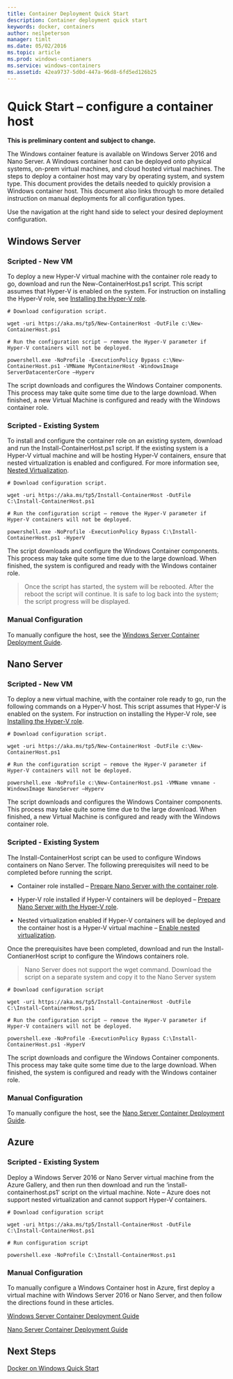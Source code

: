 ```yaml
---
title: Container Deployment Quick Start
description: Container deployment quick start
keywords: docker, containers
author: neilpeterson
manager: timlt
ms.date: 05/02/2016
ms.topic: article
ms.prod: windows-contianers
ms.service: windows-containers
ms.assetid: 42ea9737-5d0d-447a-96d8-6fd5ed126b25
---
```


# Quick Start – configure a container host

**This is preliminary content and subject to change.** 

The Windows container feature is available on Windows Server 2016 and Nano Server. A Windows container host can be deployed onto physical systems, on-prem virtual machines, and cloud hosted virtual machines. The steps to deploy a container host may vary by operating system, and system type. This document provides the details needed to quickly provision a Windows container host. This document also links through to more detailed instruction on manual deployments for all configuration types.

Use the navigation at the right hand side to select your desired deployment configuration.

## Windows Server

### Scripted - New VM <!--1-->

To deploy a new Hyper-V virtual machine with the container role ready to go, download and run the New-ContainerHost.ps1 script. This script assumes that Hyper-V is enabled on the system. For instruction on installing the Hyper-V role, see [Installing the Hyper-V role](https://technet.microsoft.com/en-US/library/mt126155.aspx).


```none
# Download configuration script.

wget -uri https://aka.ms/tp5/New-ContainerHost -OutFile c:\New-ContainerHost.ps1

# Run the configuration script – remove the Hyper-V parameter if Hyper-V containers will not be deployed.

powershell.exe -NoProfile -ExecutionPolicy Bypass c:\New-ContainerHost.ps1 -VMName MyContainerHost -WindowsImage ServerDatacenterCore –Hyperv
```
The script downloads and configures the Windows Container components. This process may take quite some time due to the large download. When finished, a new Virtual Machine is configured and ready with the Windows container role.

### Scripted - Existing System <!--1-->

To install and configure the container role on an existing system, download and run the Install-ContainerHost.ps1 script. If the existing system is a Hyper-V virtual machine and will be hosting Hyper-V containers, ensure that nested virtualization is enabled and configured. For more information see, [Nested Virtualization](https://msdn.microsoft.com/virtualization/hyperv_on_windows/windows_welcome).

```none
# Download configuration script.

wget -uri https://aka.ms/tp5/Install-ContainerHost -OutFile C:\Install-ContainerHost.ps1

# Run the configuration script – remove the Hyper-V parameter if Hyper-V containers will not be deployed.

powershell.exe -NoProfile -ExecutionPolicy Bypass C:\Install-ContainerHost.ps1 -HyperV
```

The script downloads and configure the Windows Container components. This process may take quite some time due to the large download. When finished, the system is configured and ready with the Windows container role.

> Once the script has started, the system will be rebooted. After the reboot the script will continue. It is safe to log back into the system; the script progress will be displayed.

### Manual Configuration <!--2-->

To manually configure the host, see the [Windows Server Container Deployment Guide](../deployment/deployment.md).

## Nano Server

### Scripted - New VM <!--2-->

To deploy a new virtual machine, with the container role ready to go, run the following commands on a Hyper-V host. This script assumes that Hyper-V is enabled on the system. For instruction on installing the Hyper-V role, see [Installing the Hyper-V role](https://technet.microsoft.com/en-US/library/mt126155.aspx).


```none
# Download configuration script.

wget -uri https://aka.ms/tp5/New-ContainerHost -OutFile c:\New-ContainerHost.ps1

# Run the configuration script – remove the Hyper-V parameter if Hyper-V containers will not be deployed.

powershell.exe -NoProfile c:\New-ContainerHost.ps1 -VMName vmname -WindowsImage NanoServer –Hyperv
```

The script downloads and configures the Windows Container components. This process may take quite some time due to the large download. When finished, a new Virtual Machine is configured and ready with the Windows container role.

### Scripted - Existing System <!--2-->

The Install-ContainerHost script can be used to configure Windows containers on Nano Server. The following prerequisites will need to be completed before running the script.

- Container role installed – [Prepare Nano Server with the container role]( https://msdn.microsoft.com/en-us/virtualization/windowscontainers/deployment/deployment_nano#-a-name-nano-a-deploy-nano-server).

- Hyper-V role installed if Hyper-V containers will be deployed –  [Prepare Nano Server with the Hyper-V role](https://msdn.microsoft.com/en-us/virtualization/windowscontainers/deployment/deployment_nano#-a-name-hypv-a-enable-the-hyper-v-role).

- Nested virtualization enabled if Hyper-V containers will be deployed and the container host is a Hyper-V virtual machine – [Enable nested virtualization](https://msdn.microsoft.com/en-us/virtualization/windowscontainers/deployment/deployment_nano#-a-name-nest-a-nested-virtualization).

Once the prerequisites have been completed, download and run the Install-ContianerHost script to configure the Windows containers role.

> Nano Server does not support the wget command. Download the script on a separate system and copy it to the Nano Server system

```none
# Download configuration script

wget -uri https://aka.ms/tp5/Install-ContainerHost -OutFile C:\Install-ContainerHost.ps1

# Run the configuration script – remove the Hyper-V parameter if Hyper-V containers will not be deployed.

powershell.exe -NoProfile -ExecutionPolicy Bypass C:\Install-ContainerHost.ps1 -HyperV
```

The script downloads and configure the Windows Container components. This process may take quite some time due to the large download. When finished, the system is configured and ready with the Windows container role.

### Manual Configuration <!--3-->

To manually configure the host, see the [Nano Server Container Deployment Guide](../deployment/deployment_nano.md).

## Azure

### Scripted - Existing System <!--3-->

Deploy a Windows Server 2016 or Nano Server virtual machine from the Azure Gallery, and then run then download and run the ‘install-containerhost.ps1’ script on the virtual machine. Note – Azure does not support nested virtualization and cannot support Hyper-V containers.

```none
# Download configuration script

wget -uri https://aka.ms/tp5/Install-ContainerHost -OutFile C:\Install-ContainerHost.ps1

# Run configuration script

powershell.exe -NoProfile C:\Install-ContainerHost.ps1
```

### Manual Configuration <!--1-->

To manually configure a Windows Container host in Azure, first deploy a virtual machine with Windows Server 2016 or Nano Server, and then follow the directions found in these articles.

[Windows Server Container Deployment Guide](../deployment/deployment.md)

[Nano Server Container Deployment Guide](../deployment/deployment_nano.md)

## Next Steps

[Docker on Windows Quick Start](./manage_docker.md)

